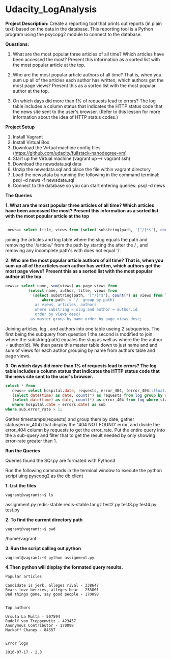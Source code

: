 # Udacity_LogAnalysis

**Project Description:**
Create a reporting tool that prints out reports (in plain text) based on the data in the database. This reporting tool is a Python program using the psycopg2 module to connect to the database.

**Questions:**
1. What are the most popular three articles of all time? Which articles have been accessed the most? Present this information as a sorted list with the most popular article at the top.

2. Who are the most popular article authors of all time? That is, when you sum up all of the articles each author has written, which authors get the most page views? Present this as a sorted list with the most popular author at the top.

3. On which days did more than 1% of requests lead to errors? The log table includes a column status that indicates the HTTP status code that the news site sent to the user's browser. (Refer to this lesson for more information about the idea of HTTP status codes.)

**Project Setup**
1. Install Vagrant 
2. Install Virtual Box
3. Download the Virtual machine config files (https://github.com/udacity/fullstack-nanodegree-vm)
4. Start up the Virtual machine (vagrant up--> vagrant ssh)
5. Download the newsdata.sql data 
6. Unzip the newsdata.sql and place the file within vagrant directory
7. Load the newsdata by running the following in the command terminal: psql -d news -f newsdata.sql
8. Connect to the database so you can start entering queries: psql -d news


**The Queries**

**1. What are the most popular three articles of all time? Which articles have been accessed the most? Present this information as a sorted list with the most popular article at the top**

```sql

 news=> select title, views from (select substring(path, '[^/]*$'), count(*) as views from log where path !='/' group by path) as views, articles where substring = slug order by views desc limit 3;
```

joining the articles and log table where the slug equals the path and removing the '/article/' from the path by starting the after the / , and removing any incomplete path's with does not equal '/'. 





**2. Who are the most popular article authors of all time? That is, when you sum up all of the articles each author has written, which authors get the most page views? Present this as a sorted list with the most popular author at the top.**

```sql
news=> select name, sum(views) as page_views from
          (select name, author, title, views from 
            (select substring(path, '[^/]*$'), count(*) as views from log
                where path != '/  group by path)
             as views, articles, authors 
             where substring = slug and author = author.id
             order by views desc)
           as master group by name order by page_views desc;
```

Joining articles, log , and authors into one table useing 2 subqueries. The first being the subquery from question 1 the second is modified to join where the substring(path) equales the slug as well as where the the author = author(id). We then parse this master table down to just name and and sum of views for each author grouping by name from authors table and page views. 



 
**3. On which days did more than 1% of requests lead to errors? The log table includes a column status that indicates the HTTP status code that the news site sent to the user's browser.**

```sql
select * from
   news=> select hospital.date, requests, error_404, (error_404::float/requests::float * 100) as error_rate from
   (select date(time) as date, count(*) as requests from log group by date) as hospital,
   (select date(time) as date, count(*) as error_404 from log where status = '404 NOT FOUND' group by date) as errors
   where hospital.date = errors.date) as sub
where sub.error_rate > 1;
```

Gather timestamps(requests) and group them by date, gather status(error_404) that display the "404 NOT FOUND' error, and divide the error_404 column by requests to get the error_rate. Put the entire query into the a sub-query and filter that to get the result needed by only showing error-rate greater than 1.


**Run the Queries**

Queries found the SQl.py are formated with Python3 

Run the following commands in the terminal window to execute the python script uing pyscopg2 as the db client 

**1. List the files**
```
vagrant@vagrant:~$ ls
```
assignment.py  redis-stable  redis-stable.tar.gz  test2.py  test3.py  test4.py  test.py

**2. To find the current directory path**
```
vagrant@vagrant:~$ pwd
```
/home/vagrant

**3. Run the script calling out python**
```
vagrant@vagrant:~$ python assignment.py
```

**4.Then python will display the formated query results.** 
```
Popular articles

Candidate is jerk, alleges rival - 338647
Bears love berries, alleges bear - 253801
Bad things gone, say good people - 170098


Top authors

Ursula La Multa - 507594
Rudolf von Treppenwitz - 423457
Anonymous Contributor - 170098
Markoff Chaney - 84557


Error logs

2016-07-17 - 2.3
```

































